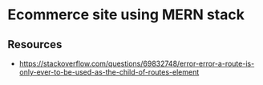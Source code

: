 # Ecommerce site using MERN stack

## Resources

-   <https://stackoverflow.com/questions/69832748/error-error-a-route-is-only-ever-to-be-used-as-the-child-of-routes-element>
